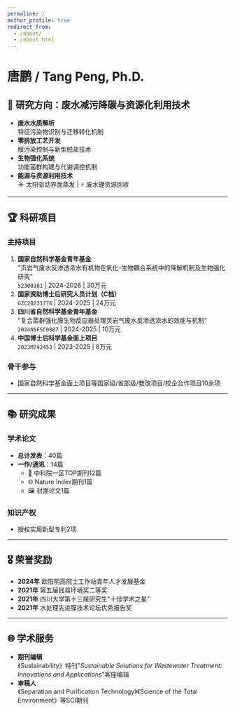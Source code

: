 ```yaml
---
permalink: /
author_profile: true
redirect_from: 
  - /about/
  - /about.html
---
```

# 唐鹏 / Tang Peng, Ph.D.
## 🔬 研究方向：废水减污降碳与资源化利用技术
- **废水水质解析**  
  特征污染物识别与迁移转化机制  
- **零排放工艺开发**  
  膜污染控制与新型脱盐技术  
- **生物强化系统**  
  功能菌群构建与代谢调控机制  
- **能源与资源利用技术**  
  ☀️ 太阳驱动界面蒸发 | ⚡ 废水锂资源回收  

---

## 🏆 科研项目
### 主持项目
1. **国家自然科学基金青年基金**  
   "页岩气废水反渗透浓水有机物在氧化-生物耦合系统中的降解机制及生物强化研究"  
   `52300101` | 2024-2026 | 30万元  
2. **国家资助博士后研究人员计划（C档）**  
   `GZC20231776` | 2024-2025 | 24万元  
3. **四川省自然科学基金青年基金**  
   "复合菌群强化膜生物反应器处理页岩气废水反渗透浓水的效能与机制"  
   `2024NSFSC0887` | 2024-2025 | 10万元  
4. **中国博士后科学基金面上项目**  
   `2023M742453` | 2023-2025 | 8万元  

### 骨干参与
- 国家自然科学基金面上项目等国家级/省部级/教改项目/校企合作项目10余项   

---

## 📚 研究成果
### 学术论文
- **总计发表**：40篇
- **一作/通讯**：14篇  
  - 🏅 中科院一区TOP期刊12篇  
  - 🌐 Nature Index期刊1篇  
  - 🖼️ 封面论文1篇  

### 知识产权
- 授权实用新型专利2项  

---

## 🎖️ 荣誉奖励
- **2024年** 欧阳明高院士工作站青年人才发展基金  
- **2021年** 第五届钱易环境奖二等奖  
- **2021年** 四川大学第十三届研究生"十佳学术之星"  
- **2021年** 水处理先进膜技术论坛优秀报告奖  

---

## 🌐 学术服务
- **期刊编辑**  
  《Sustainability》特刊"*Sustainable Solutions for Wastewater Treatment: Innovations and Applications*"客座编辑  
- **审稿人**  
  《Separation and Purification Technology》《Science of the Total Environment》等SCI期刊 
